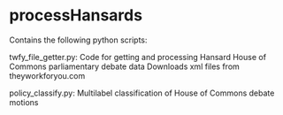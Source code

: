 # processHansards

Contains the following python scripts:

twfy_file_getter.py:
Code for getting and processing Hansard House of Commons parliamentary debate data
Downloads xml files from theyworkforyou.com

policy_classify.py:
Multilabel classification of House of Commons debate motions


